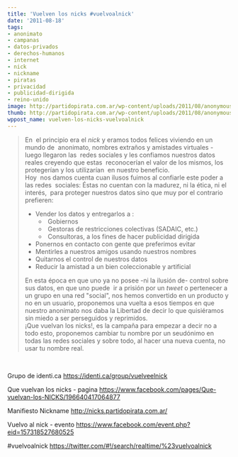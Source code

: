 ```yaml
---
title: 'Vuelven los nicks #vuelvoalnick'
date: '2011-08-18'
tags:
- anonimato
- campanas
- datos-privados
- derechos-humanos
- internet
- nick
- nickname
- piratas
- privacidad
- publicidad-dirigida
- reino-unido
image: http://partidopirata.com.ar/wp-content/uploads/2011/08/anonymous-bolsa-papel.jpg
thumb: http://partidopirata.com.ar/wp-content/uploads/2011/08/anonymous-bolsa-papel-150x150.jpg
wppost_name: vuelven-los-nicks-vuelvoalnick
---
```


<blockquote>
<div id="magicdomid2">En  el principio era el <em>nick</em> y eramos todos felices viviendo en un mundo de  anonimato, nombres extraños y amistades virtuales - luego llegaron las  redes sociales y les confiamos nuestros datos reales creyendo que estas  reconocerían el valor de los mismos, los protegerían y los utilizarían  en nuestro beneficio.</div>
<div id="magicdomid4">Hoy  nos damos cuenta cuan ilusos fuimos al confiarle este poder a las redes  sociales: Éstas no cuentan con la madurez, ni la ética, ni el interés,  para proteger nuestros datos sino que muy por el contrario prefieren:</div>
<div id="magicdomid6">
<ul>
	<li>Vender los datos y entregarlos a :
<ul>
	<li> Gobiernos</li>
	<li> Gestoras de restricciones colectivas (SADAIC, etc.)</li>
	<li> Consultoras, a los fines de hacer publicidad dirigida</li>
</ul>
</li>
	<li>Ponernos en contacto con gente que preferimos evitar</li>
	<li>Mentirles a nuestros amigos usando nuestros nombres</li>
	<li>Quitarnos el control de nuestros datos</li>
	<li>Reducir la amistad a un bien coleccionable y artificial</li>
</ul>
</div>
<div id="magicdomid15">En esta época en que uno ya no posee -ni la ilusión de- control sobre sus datos, en que uno puede  ir a prisión por un <em>tweet</em> o pertenecer a un grupo en una red "social", nos hemos convertido en un producto y no en un usuario, proponemos una vuelta a esos tiempos en que nuestro anonimato nos daba la Libertad de decir lo que quisiéramos sin miedo a ser perseguidos y reprimidos.</div>
<div id="magicdomid17">¡Que vuelvan los nicks!, es la campaña para empezar a decir no a todo esto, proponemos cambiar tu nombre por un seudónimo en todas las redes sociales y sobre todo, al hacer una nueva cuenta, no usar tu nombre real.</div></blockquote>
&nbsp;

Grupo de identi.ca
<a title="grupo de identi.ca" href="https://identi.ca/group/vuelveelnick">https://identi.ca/group/vuelveelnick</a>

Que vuelvan los nicks - pagina
<a href="https://www.facebook.com/pages/Que-vuelvan-los-NICKS/196640417064877">https://www.facebook.com/pages/Que-vuelvan-los-NICKS/196640417064877</a>

Manifiesto Nickname <a href="http://nicks.partidopirata.com.ar/">http://nicks.partidopirata.com.ar/</a>

Vuelvo al nick - evento
<a href="https://www.facebook.com/event.php?eid=157318527680525">https://www.facebook.com/event.php?eid=157318527680525</a>

#vuelvoalnick
<a href="https://twitter.com/#!/search/realtime/%23vuelvoalnick">https://twitter.com/#!/search/realtime/%23vuelvoalnick</a>

